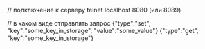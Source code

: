 // подключение к серверу
telnet localhost 8080 (или 8089)

// в каком виде отправлять запрос
{"type":"set", "key":"some_key_in_storage", "value":"some_value"}
{"type":"get", "key":"some_key_in_storage"}
